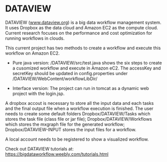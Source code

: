 # DATAVIEW
DATAVIEW (www.dataview.org) is a big data workflow management system. It uses Dropbox as the data cloud and Amazon EC2 as the compute cloud. Current research focuses on the performance and cost optimization for running workflows in clouds.



This current project has two methods to create a workflow and execute this workflow on Amazon EC2.
* Pure java version: /DATAVIEW/src/test.java shows the six steps to create a cusomized workflow and execute in Amazon eC2.
The accessKey and secretKey should be updated in config.properties under /DATAVIEW/WebContent/workflowLibDir/

* Interface version: The project can run in tomcat as a dynamic web project with the login.jsp.

A dropbox accout is necessary to store all the input data and each tasks and the final output file when a workflow execution is finished. The user needs to create some default folders 
Dropbox/DATAVIEW/Tasks which stores the task file (class file or jar file); Dropbox/DATAVIEW/Workflows which stores the mxgraph file for the generated workflow; Dropbox/DATAVIEW-INPUT stores the input files for a workflow. 

A local account needs to be registered to show a visualized workflow.



Check out DATAVIEW tutorials at: https://bigdataworkflow.weebly.com/tutorials.html